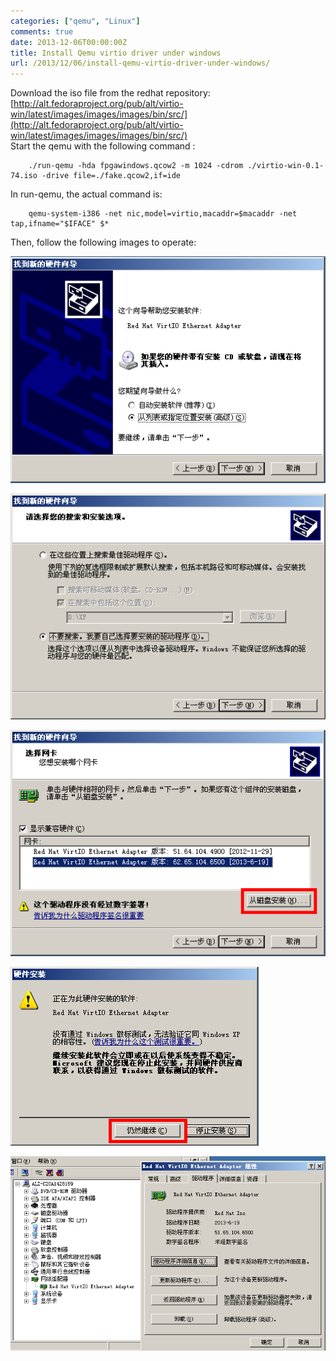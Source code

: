 ```yaml
---
categories: ["qemu", "Linux"]
comments: true
date: 2013-12-06T00:00:00Z
title: Install Qemu virtio driver under windows
url: /2013/12/06/install-qemu-virtio-driver-under-windows/
---
```


Download the iso file from the redhat repository:    
[http://alt.fedoraproject.org/pub/alt/virtio-win/latest/images/images/images/bin/src/](http://alt.fedoraproject.org/pub/alt/virtio-win/latest/images/images/images/bin/src/)    
Start the qemu with the following command :      
```
 	./run-qemu -hda fpgawindows.qcow2 -m 1024 -cdrom ./virtio-win-0.1-74.iso -drive file=./fake.qcow2,if=ide
```
In run-qemu, the actual command is:     
```
	qemu-system-i386 -net nic,model=virtio,macaddr=$macaddr -net tap,ifname="$IFACE" $*
```
Then, follow the following images to operate: 

![qemu1.jpg](/images/qemu1.jpg)    

![qemu2.jpg](/images/qemu2.jpg)    

![qemu3.jpg](/images/qemu3.jpg)    

![qemu4.jpg](/images/qemu4.jpg)    

![qemu5.jpg](/images/qemu5.jpg)
